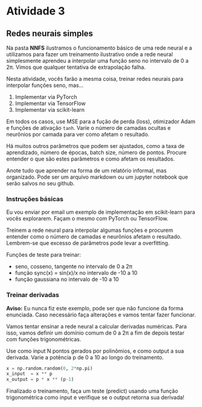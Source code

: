 # Atividade 3

## Redes neurais simples

Na pasta **NNFS** ilustramos o funcionamento básico de uma rede neural e a utilizamos para fazer um treinamento ilustrativo onde a rede neural simplesmente aprendeu a interpolar uma função seno no intervalo de 0 a 2π. Vimos que qualquer tentativa de extrapolação falha.

Nesta atividade, vocês farão a mesma coisa, treinar redes neurais para interpolar funções seno, mas...

1. Implementar via PyTorch
2. Implementar via TensorFlow
3. Implementar via scikit-learn

Em todos os casos, use MSE para a fução de perda (loss), otimizador Adam e funções de ativação `tanh`. Varie o número de camadas ocultas e neurônios por camada para ver como afetam o resultado. 

Há muitos outros parâmetros que podem ser ajustados, como a taxa de aprendizado, número de épocas, batch size, número de pontos. Procure entender o que são estes parâmetros e como afetam os resultados.

Anote tudo que aprender na forma de um relatório informal, mas organizado. Pode ser um arquivo markdown ou um jupyter notebook que serão salvos no seu github. 

### Instruções básicas

Eu vou enviar por email um exemplo de implementação em scikit-learn para vocês explorarem. Façam o mesmo com PyTorch ou TensorFlow.

Treinem a rede neural para interpolar algumas funções e procurem entender como o número de camadas e neurônios afetam o resultado. Lembrem-se que excesso de parâmetros pode levar a overfitting.

Funções de teste para treinar:

- seno, cosseno, tangente no intervalo de 0 a 2π
- função sync(x) = sin(x)/x no intervalo de -10 a 10
- função gaussiana no intervalo de -10 a 10

### Treinar derivadas

**Aviso:** Eu nunca fiz este exemplo, pode ser que não funcione da forma enunciada. Caso necessário faça alterações e vamos tentar fazer funcionar.

Vamos tentar ensinar a rede neural a calcular derivadas numéricas. Para isso, vamos definir um domínio comum de 0 a 2π a fim de depois testar com funções trigonométricas.

Use como input N pontos gerados por polinômios, e como output a sua derivada. Varie a potência p de 0 a 10 ao longo do treinamento.

```python
x = np.random.random(0, 2*np.pi)
x_input  = x ** p
x_output = p * x ** (p-1)
```

Finalizado o treinamento, faça um teste (predict) usando uma função trigonométrica como input e verifique se o output retorna sua derivada!




